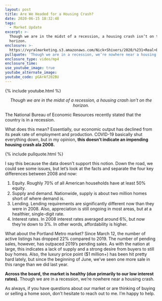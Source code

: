 ```yaml
---
layout: post
title: Are We Headed for a Housing Crash?
date: 2020-06-15 18:32:48
tags:
  - Market Update
excerpt: >-
  Though we are in the midst of a recession, a housing crash isn’t on the
  horizon.
enclosure: >-
  https://vyralmarketing.s3.amazonaws.com/Nick+Shivers/2020/%231+Real+Estate+Team+in+the+Portland+Metro+_+SW+Washington+Will+There+Be+a+Crash_.mp4
pullquote: 'Though we are in a recession, we’re nowhere near a housing crash.'
enclosure_type: video/mp4
enclosure_time:
use_youtube_image: true
youtube_alternate_image:
youtube_code: pGArAf202BU
---
```


{% include youtube.html %}

<p style="text-align: center;"><em>Though we are in the midst of a recession, a housing crash isn’t on the horizon.</em></p>

The National Bureau of Economic Resources recently stated that the country is in a recession.

What does this mean? Essentially, our economic output has declined from its peak rate of employment and production. COVID-19 basically shut everything down, but in my opinion, **this doesn’t indicate an impending housing crash ala 2008.**

{% include pullquote.html %}

I say this because the data doesn't support this notion. Down the road, we could see some issues, but let’s look at the facts and separate the four key differences between 2008 and now:

1. Equity. Roughly 70% of all American households have at least 50% equity.
2. Supply and demand. Nationwide, supply is about two million homes short of where demand is.
3. Lending. Lending requirements are significantly different now than they were in 2008. Also, appreciation is still ongoing in most areas, but at a healthier, single-digit rate.
4. Interest rates. In 2008 interest rates averaged around 6%, but now they’re down to 3%. In other words, affordability is higher.&nbsp;

What about the Portland Metro market? Since March 12, the number of active listings has dropped 22% compared to 2019. The number of pending sales, however, has outpaced 2019’s pending sales. As with the nation at large, this indicates a lack of supply and a strong desire from buyers to still buy homes. Also, the luxury price point ($1 million+) has been hit pretty hard lately, but since the beginning of June, we’ve seen one more sale in this range than we did last year.&nbsp;

**Across the board, the market is healthy (due primarily to our low interest rates).** Though we are in a recession, we’re nowhere near a housing crash.&nbsp;

As always, if you have questions about our market or are thinking of buying or selling a home soon, don’t hesitate to reach out to me. I’m happy to help.